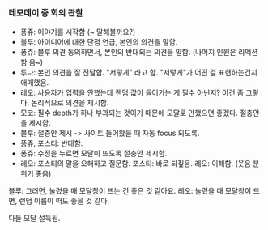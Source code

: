 ### 데모데이 중 회의 관찰

- 퐁쥬: 이야기를 시작함 (~ 말해볼까요?)
- 블루: 아이디어에 대한 단점 언급, 본인의 의견을 말함.
- 퐁쥬: 블루 의견 동의하면서, 본인의 반대되는 의견을 말함. (나머지 인원은 리액션함 음~)
- 루나: 본인 의견을 잘 전달함. "저렇게" 라고 함. "저렇게"가 어떤 걸 표현하는건지 애매했음. 
- 레오: 사용자가 입력을 안했는데 랜덤 값이 들어가는 게 필수 아닌지? 이건 좀 그렇다. 논리적으로 의견을 제시함.
- 모코: 필수 depth가 하나 부과되는 것이기 때문에 모달로 안했으면 좋겠다. 절충안을 제시함.
- 블루: 절충안 제시 -> 사이트 들어왔을 때 자동 focus 되도록.
- 퐁쥬, 포스티: 반대함.
- 퐁쥬: 수정을 누르면 모달이 뜨도록 절충안 제시함.
- 레오: 포스티의 말을 오해하고 질문함. 포스티: 바로 되짚음. 레오: 이해함.
(웃음 분위기 좋음)

블루: 그러면, 눌렀을 때 모달창이 뜨는 건 좋은 것 같아요.
레오: 눌렀을 때 모달창이 뜨면, 랜덤 이름이 떠도 좋을 것 같다.

다들 모달 설득됨.